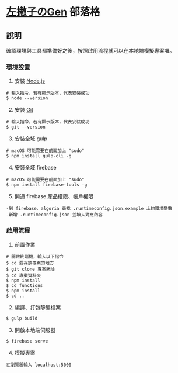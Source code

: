 # [左撇子のGen](https://lefty.blog) 部落格

## 說明
確認環境與工具都準備好之後，按照啟用流程就可以在本地端模擬專案囉。

### 環境設置
1. 安裝 [Node.js](https://nodejs.org)
```shell
# 輸入指令，若有顯示版本，代表安裝成功
$ node --version
```
2. 安裝 [Git](https://git-scm.com)
```shell
# 輸入指令，若有顯示版本，代表安裝成功
$ git --version
```
3. 安裝全域 gulp
```shell
# macOS 可能需要在前面加上 "sudo"
$ npm install gulp-cli -g
```
4. 安裝全域 firebase
```shell
# macOS 可能需要在前面加上 "sudo"
$ npm install firebase-tools -g
```
5. 開通 firebase 產品權限、帳戶權限
```shell
-到 firebase、algoria 尋找 .runtimeconfig.json.example 上的環境變數
-新增 .runtimeconfig.json 並填入對應內容
```

### 啟用流程
1. 前置作業
```shell
# 開啟終端機，輸入以下指令
$ cd 要存放專案的地方
$ git clone 專案網址
$ cd 專案資料夾
$ npm install
$ cd functions
$ npm install
$ cd ..
```
2. 編譯、打包靜態檔案
```shell
$ gulp build
```
3. 開啟本地端伺服器
```shell
$ firebase serve
```
4. 模擬專案
```shell
在瀏覽器輸入 localhost:5000
```